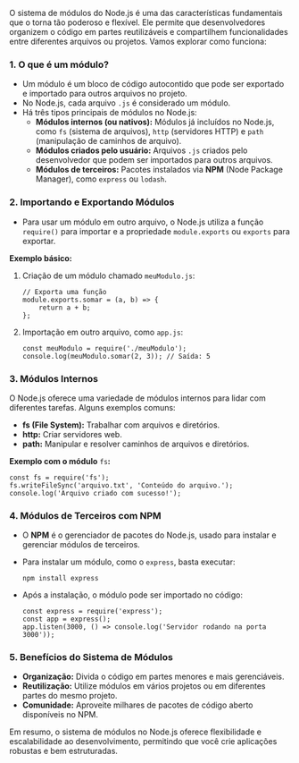 O sistema de módulos do Node.js é uma das características fundamentais que o torna tão poderoso e flexível. Ele permite que desenvolvedores organizem o código em partes reutilizáveis e compartilhem funcionalidades entre diferentes arquivos ou projetos. Vamos explorar como funciona:
### **1. O que é um módulo?**
- Um módulo é um bloco de código autocontido que pode ser exportado e importado para outros arquivos no projeto.
- No Node.js, cada arquivo `.js` é considerado um módulo.
- Há três tipos principais de módulos no Node.js:
    - **Módulos internos (ou nativos):** Módulos já incluídos no Node.js, como `fs` (sistema de arquivos), `http` (servidores HTTP) e `path` (manipulação de caminhos de arquivo).
    - **Módulos criados pelo usuário:** Arquivos `.js` criados pelo desenvolvedor que podem ser importados para outros arquivos.
    - **Módulos de terceiros:** Pacotes instalados via **NPM** (Node Package Manager), como `express` ou `lodash`.
### **2. Importando e Exportando Módulos**
- Para usar um módulo em outro arquivo, o Node.js utiliza a função `require()` para importar e a propriedade `module.exports` ou `exports` para exportar.

**Exemplo básico:**
1. Criação de um módulo chamado `meuModulo.js`:

    ```
    // Exporta uma função
    module.exports.somar = (a, b) => {
        return a + b;
    };
    ```

2. Importação em outro arquivo, como `app.js`:

    ```
    const meuModulo = require('./meuModulo');
    console.log(meuModulo.somar(2, 3)); // Saída: 5
    ```
### **3. Módulos Internos**
O Node.js oferece uma variedade de módulos internos para lidar com diferentes tarefas. Alguns exemplos comuns:
- **fs (File System):** Trabalhar com arquivos e diretórios.
- **http:** Criar servidores web.
- **path:** Manipular e resolver caminhos de arquivos e diretórios.

**Exemplo com o módulo** `fs`**:**

```
const fs = require('fs');
fs.writeFileSync('arquivo.txt', 'Conteúdo do arquivo.');
console.log('Arquivo criado com sucesso!');
```

### **4. Módulos de Terceiros com NPM**
- O **NPM** é o gerenciador de pacotes do Node.js, usado para instalar e gerenciar módulos de terceiros.
- Para instalar um módulo, como o `express`, basta executar:

    ```
    npm install express
    ```

- Após a instalação, o módulo pode ser importado no código:

    ```
    const express = require('express');
    const app = express();
    app.listen(3000, () => console.log('Servidor rodando na porta 3000'));
    ```

### **5. Benefícios do Sistema de Módulos**

- **Organização:** Divida o código em partes menores e mais gerenciáveis.
- **Reutilização:** Utilize módulos em vários projetos ou em diferentes partes do mesmo projeto.
- **Comunidade:** Aproveite milhares de pacotes de código aberto disponíveis no NPM.

Em resumo, o sistema de módulos no Node.js oferece flexibilidade e escalabilidade ao desenvolvimento, permitindo que você crie aplicações robustas e bem estruturadas.
